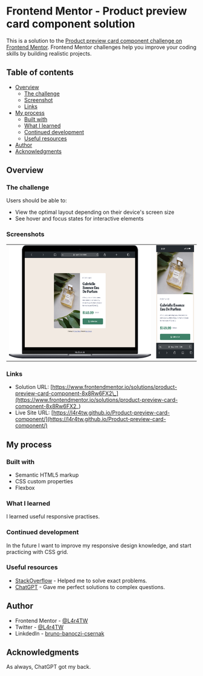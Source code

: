 # Frontend Mentor - Product preview card component solution

This is a solution to the [Product preview card component challenge on Frontend Mentor](https://www.frontendmentor.io/challenges/product-preview-card-component-GO7UmttRfa). Frontend Mentor challenges help you improve your coding skills by building realistic projects.

## Table of contents

- [Overview](#overview)
  - [The challenge](#the-challenge)
  - [Screenshot](#screenshot)
  - [Links](#links)
- [My process](#my-process)
  - [Built with](#built-with)
  - [What I learned](#what-i-learned)
  - [Continued development](#continued-development)
  - [Useful resources](#useful-resources)
- [Author](#author)
- [Acknowledgments](#acknowledgments)

## Overview

### The challenge

Users should be able to:

- View the optimal layout depending on their device's screen size
- See hover and focus states for interactive elements

### Screenshots

<table>
  <tr>
    <td><img src="assets/Screenshots/screenshot1.png" height="300"></td>
    <td><img src="assets/Screenshots/screenshot2.png" height="300"></td>
  </tr>
</table>

### Links

- Solution URL: [https://www.frontendmentor.io/solutions/product-preview-card-component-8x8Rw6FX2\_](https://www.frontendmentor.io/solutions/product-preview-card-component-8x8Rw6FX2_)
- Live Site URL: [https://l4r4tw.github.io/Product-preview-card-component/](https://l4r4tw.github.io/Product-preview-card-component/)

## My process

### Built with

- Semantic HTML5 markup
- CSS custom properties
- Flexbox

### What I learned

I learned useful responsive practises.

### Continued development

In the future I want to improve my responsive design knowledge, and start practicing with CSS grid.

### Useful resources

- [StackOverflow](assets/Screenshots/screenshot2.png) - Helped me to solve exact problems.
- [ChatGPT](https://chatgpt.com/) - Gave me perfect solutions to complex questions.

## Author

- Frontend Mentor - [@L4r4TW](https://www.frontendmentor.io/profile/L4r4TW)
- Twitter - [@L4r4TW](https://x.com/L4r4TW)
- LinkdedIn - [bruno-banoczi-csernak](https://www.linkedin.com/in/bruno-banoczi-csernak/)

## Acknowledgments

As always, ChatGPT got my back.
